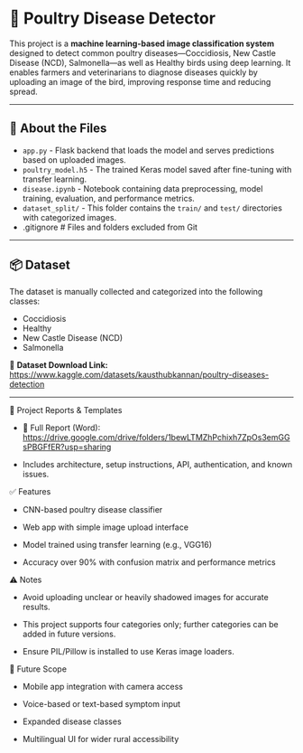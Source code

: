 # 🐔 Poultry Disease Detector

This project is a **machine learning-based image classification system** designed to detect common poultry diseases—Coccidiosis, New Castle Disease (NCD), Salmonella—as well as Healthy birds using deep learning. 
It enables farmers and veterinarians to diagnose diseases quickly by uploading an image of the bird, improving response time and reducing spread.

---


## 🧠 About the Files

- `app.py` - Flask backend that loads the model and serves predictions based on uploaded images.
- `poultry_model.h5` - The trained Keras model saved after fine-tuning with transfer learning.
- `disease.ipynb` - Notebook containing data preprocessing, model training, evaluation, and performance metrics.
- `dataset_split/` - This folder contains the `train/` and `test/` directories with categorized images.
- .gitignore # Files and folders excluded from Git

---

## 📦 Dataset

The dataset is manually collected and categorized into the following classes:
- Coccidiosis
- Healthy
- New Castle Disease (NCD)
- Salmonella

📂 **Dataset Download Link:**  
    https://www.kaggle.com/datasets/kausthubkannan/poultry-diseases-detection

---

📄 Project Reports & Templates
- 📎 Full Report (Word): https://drive.google.com/drive/folders/1bewLTMZhPchixh7ZpOs3emGGsPBGFfER?usp=sharing

- Includes architecture, setup instructions, API, authentication, and known issues.

✅ Features
- CNN-based poultry disease classifier

- Web app with simple image upload interface

- Model trained using transfer learning (e.g., VGG16)

- Accuracy over 90% with confusion matrix and performance metrics

⚠️ Notes
- Avoid uploading unclear or heavily shadowed images for accurate results.

- This project supports four categories only; further categories can be added in future versions.

- Ensure PIL/Pillow is installed to use Keras image loaders.

🧪 Future Scope
- Mobile app integration with camera access

- Voice-based or text-based symptom input

- Expanded disease classes

- Multilingual UI for wider rural accessibility

